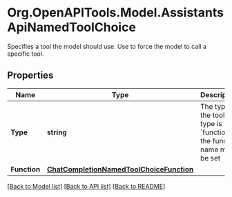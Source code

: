 # Org.OpenAPITools.Model.AssistantsApiNamedToolChoice
Specifies a tool the model should use. Use to force the model to call a specific tool.

## Properties

Name | Type | Description | Notes
------------ | ------------- | ------------- | -------------
**Type** | **string** | The type of the tool. If type is &#x60;function&#x60;, the function name must be set | 
**Function** | [**ChatCompletionNamedToolChoiceFunction**](ChatCompletionNamedToolChoiceFunction.md) |  | [optional] 

[[Back to Model list]](../README.md#documentation-for-models) [[Back to API list]](../README.md#documentation-for-api-endpoints) [[Back to README]](../README.md)

